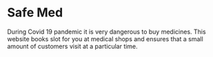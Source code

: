 # Safe Med
During Covid 19 pandemic it is very dangerous to buy medicines.
This website books slot for you at medical shops and ensures that a small amount of customers visit at a particular time.
